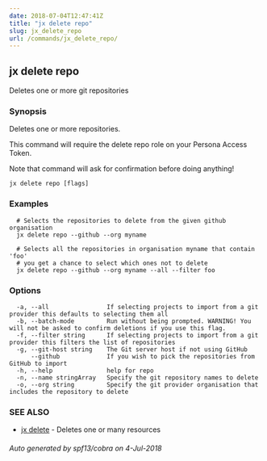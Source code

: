 ```yaml
---
date: 2018-07-04T12:47:41Z
title: "jx delete repo"
slug: jx_delete_repo
url: /commands/jx_delete_repo/
---
```

## jx delete repo

Deletes one or more git repositories

### Synopsis

Deletes one or more repositories. 

This command will require the delete repo role on your Persona Access Token. 

Note that command will ask for confirmation before doing anything!

```
jx delete repo [flags]
```

### Examples

```
  # Selects the repositories to delete from the given github organisation
  jx delete repo --github --org myname
  
  # Selects all the repositories in organisation myname that contain 'foo'
  # you get a chance to select which ones not to delete
  jx delete repo --github --org myname --all --filter foo
```

### Options

```
  -a, --all                If selecting projects to import from a git provider this defaults to selecting them all
  -b, --batch-mode         Run without being prompted. WARNING! You will not be asked to confirm deletions if you use this flag.
  -f, --filter string      If selecting projects to import from a git provider this filters the list of repositories
  -g, --git-host string    The Git server host if not using GitHub
      --github             If you wish to pick the repositories from GitHub to import
  -h, --help               help for repo
  -n, --name stringArray   Specify the git repository names to delete
  -o, --org string         Specify the git provider organisation that includes the repository to delete
```

### SEE ALSO

* [jx delete](/commands/jx_delete/)	 - Deletes one or many resources

###### Auto generated by spf13/cobra on 4-Jul-2018
